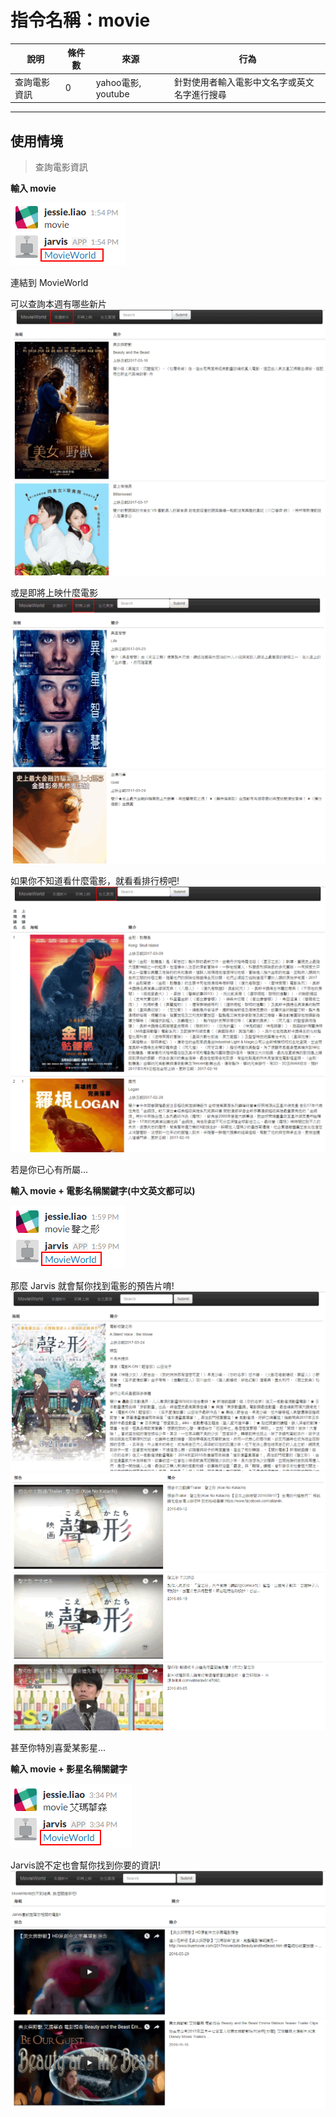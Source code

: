 # 指令名稱：movie

| 說明 | 條件數 | 來源 | 行為 |
| --- | --- | --- | --- |
| 查詢電影資訊 | 0 | yahoo電影, youtube | 針對使用者輸入電影中文名字或英文名字進行搜尋 |

---

## 使用情境

> 查詢電影資訊

**輸入 movie**

![](/assets/2017-03-16_151728.png)

連結到 MovieWorld

可以查詢本週有哪些新片![](/assets/2017-03-16_152135.png)

或是即將上映什麼電影![](/assets/2017-03-16_152205.png)

如果你不知道看什麼電影，就看看排行榜吧!![](/assets/2017-03-16_152301.png)

若是你已心有所屬...

**輸入 movie + 電影名稱關鍵字\(中文英文都可以\)**

![](/assets/2017-03-16_152829.png)

那麼 Jarvis 就會幫你找到電影的預告片唷!![](/assets/2017-03-16_152940.png)![](/assets/2017-03-16_152958.png)

甚至你特別喜愛某影星...

**輸入 movie + 影星名稱關鍵字**

![](/assets/2017-03-16_153743.png)

Jarvis說不定也會幫你找到你要的資訊!![](/assets/2017-03-16_153813.png)

